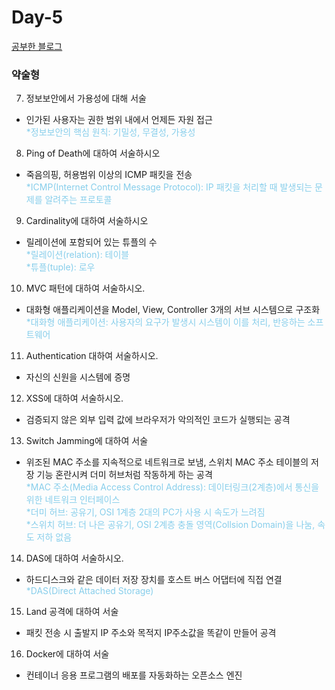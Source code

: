 # Day-5

[공부한 블로그](https://starrykss.tistory.com/1850)

### 약술형

7. 정보보안에서 가용성에 대해 서술
- 인가된 사용자는 권한 범위 내에서 언제든 자원 접근   
<span style="color:skyblue">*정보보안의 핵심 원칙: 기밀성, 무결성, 가용성

8. Ping of Death에 대하여 서술하시오
- 죽음의핑, 허용범위 이상의 ICMP 패킷을 전송   
  <span style="color:skyblue">*ICMP(Internet Control Message Protocol): IP 패킷을 처리할 때 발생되는 문제를 알려주는 프로토콜 

9. Cardinality에 대하여 서술하시오
- 릴레이션에 포함되어 있는 튜플의 수   
  <span style="color:skyblue">*릴레이션(relation): 테이블   
  <span style="color:skyblue">*튜플(tuple): 로우

10. MVC 패턴에 대하여 서술하시오.
- 대화형 애플리케이션을 Model, View, Controller 3개의 서브 시스템으로 구조화   
  <span style="color:skyblue">*대화형 애플리케이션: 사용자의 요구가 발생시 시스템이 이를 처리, 반응하는 소프트웨어

11. Authentication 대하여 서술하시오.
- 자신의 신원을 시스템에 증명

12. XSS에 대하여 서술하시오.
- 검증되지 않은 외부 입력 값에 브라우저가 악의적인 코드가 실행되는 공격

13. Switch Jamming에 대하여 서술
- 위조된 MAC 주소를 지속적으로 네트워크로 보냄, 스위치 MAC 주소 테이블의 저장 기능 혼란시켜 더미 허브처럼 작동하게 하는 공격   
  <span style="color:skyblue">*MAC 주소(Media Access Control Address): 데이터링크(2계층)에서 통신을 위한 네트워크 인터페이스   
  <span style="color:skyblue">*더미 허브: 공유기, OSI 1계층 2대의 PC가 사용 시 속도가 느려짐   
  <span style="color:skyblue">*스위치 허브: 더 나은 공유기, OSI 2계층 충돌 영역(Collsion Domain)을 나눔, 속도 저하 없음

14. DAS에 대하여 서술하시오.
- 하드디스크와 같은 데이터 저장 장치를 호스트 버스 어댑터에 직접 연결   
  <span style="color:skyblue">*DAS(Direct Attached Storage)

15. Land 공격에 대하여 서술
- 패킷 전송 시 출발지 IP 주소와 목적지 IP주소값을 똑같이 만들어 공격

16. Docker에 대하여 서술
- 컨테이너 응용 프로그램의 배포를 자동화하는 오픈소스 엔진